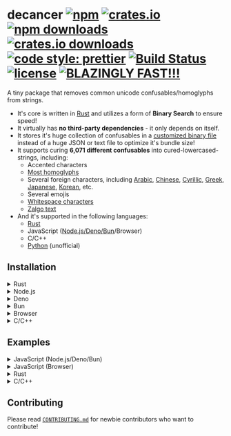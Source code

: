 # decancer [![npm][npm-image]][npm-url] [![crates.io][crates-io-image]][crates-io-url] [![npm downloads][downloads-image]][downloads-url] [![crates.io downloads][crates-io-downloads-image]][crates-io-url] [![code style: prettier][prettier-image]][prettier-url] [![Build Status][ci-image]][ci-url] [![license][github-license-image]][github-license-url] [![BLAZINGLY FAST!!!][blazingly-fast-image]][blazingly-fast-url]

[crates-io-image]: https://img.shields.io/crates/v/decancer?style=flat-square
[crates-io-downloads-image]: https://img.shields.io/crates/d/decancer?style=flat-square
[crates-io-url]: https://crates.io/crates/decancer
[npm-image]: https://img.shields.io/npm/v/decancer.svg?style=flat-square
[npm-url]: https://npmjs.org/package/decancer
[downloads-image]: https://img.shields.io/npm/dm/decancer.svg?style=flat-square
[downloads-url]: https://npmjs.org/package/decancer
[prettier-image]: https://img.shields.io/badge/code_style-prettier-ff69b4.svg?style=flat-square
[prettier-url]: https://github.com/prettier/prettier
[ci-image]: https://github.com/null8626/decancer/workflows/CI/badge.svg
[ci-url]: https://github.com/null8626/decancer/actions
[github-license-image]: https://img.shields.io/npm/l/decancer?style=flat-square
[github-license-url]: https://github.com/null8626/decancer/blob/main/LICENSE
[blazingly-fast-image]: https://img.shields.io/badge/speed-BLAZINGLY%20FAST!!!%20%F0%9F%94%A5%F0%9F%9A%80%F0%9F%92%AA%F0%9F%98%8E-brightgreen.svg?style=flat-square
[blazingly-fast-url]: https://twitter.com/acdlite/status/974390255393505280

A tiny package that removes common unicode confusables/homoglyphs from strings.

- It's core is written in [Rust](https://www.rust-lang.org) and utilizes a form of **Binary Search** to ensure speed!
- It virtually has **no third-party dependencies** - it only depends on itself.
- It stores it's huge collection of confusables in a [customized binary file](https://github.com/null8626/decancer/blob/main/core/bin/confusables.bin) instead of a huge JSON or text file to optimize it's bundle size!
- It supports curing **6,071 different confusables** into cured-lowercased-strings, including:
  - Accented characters
  - [Most homoglyphs](https://en.wikipedia.org/wiki/Homoglyph)
  - Several foreign characters, including [Arabic](https://en.wikipedia.org/wiki/Arabic), [Chinese](https://en.wikipedia.org/wiki/Chinese_characters), [Cyrillic](https://en.wikipedia.org/wiki/Cyrillic_script), [Greek](https://en.wikipedia.org/wiki/Greek_alphabet), [Japanese](https://en.wikipedia.org/wiki/Kanji), [Korean](https://en.wikipedia.org/wiki/Hangul), etc.
  - Several emojis
  - [Whitespace characters](https://en.wikipedia.org/wiki/Whitespace_character)
  - [Zalgo text](https://en.wikipedia.org/wiki/Zalgo_text)
- And it's supported in the following languages:
  - [Rust](https://crates.io/crates/decancer)
  - JavaScript ([Node.js/Deno/Bun](https://www.npmjs.com/package/decancer)/Browser)
  - C/C++
  - [Python](https://pypi.org/project/decancer-py) (unofficial)

## Installation

<details>
<summary>Rust</summary>

In your `Cargo.toml`:

```toml
decancer = "1.5.5"
```

</details>
<details>
<summary>Node.js</summary>

In your shell:

```console
$ npm install decancer
```

In your code:

```js
const decancer = require('decancer')
```

</details>
<details>
<summary>Deno</summary>

In your code:

```ts
import decancer from 'npm:decancer'
```

</details>
<details>
<summary>Bun</summary>

In your shell:

```console
$ bun install decancer
```

In your code:

```js
const decancer = require('decancer')
```

</details>
<details>
<summary>Browser</summary>

In your code:

```html
<script type="module">
  import init from 'https://cdn.jsdelivr.net/gh/null8626/decancer@v1.5.5/bindings/wasm/bin/decancer.min.js'

  const decancer = await init()
</script>
```

</details>
<details>
<summary>C/C++</summary>

### Download precompiled binaries

- [Download for 64-bit Windows MSVC (Windows 7+)](https://github.com/null8626/decancer/releases/download/v1.5.5/decancer-x86_64-pc-windows-msvc.zip)
- [Download for 32-bit Windows MSVC (Windows 7+)](https://github.com/null8626/decancer/releases/download/v1.5.5/decancer-i686-pc-windows-msvc.zip)
- [Download for ARM64 Windows MSVC](https://github.com/null8626/decancer/releases/download/v1.5.5/decancer-aarch64-pc-windows-msvc.zip)
- [Download for 64-bit macOS (10.7+, Lion+)](https://github.com/null8626/decancer/releases/download/v1.5.5/decancer-x86_64-apple-darwin.zip)
- [Download for ARM64 macOS (11.0+, Big Sur+)](https://github.com/null8626/decancer/releases/download/v1.5.5/decancer-aarch64-apple-darwin.zip)
- [Download for 64-bit Linux (kernel 3.2+, glibc 2.17+)](https://github.com/null8626/decancer/releases/download/v1.5.5/decancer-x86_64-unknown-linux-gnu.zip)
- [Download for 64-bit Linux with MUSL](https://github.com/null8626/decancer/releases/download/v1.5.5/decancer-x86_64-unknown-linux-musl.zip)
- [Download for ARM64 Linux (kernel 4.1, glibc 2.17+)](https://github.com/null8626/decancer/releases/download/v1.5.5/decancer-aarch64-unknown-linux-gnu.zip)
- [Download for ARM64 Linux with MUSL](https://github.com/null8626/decancer/releases/download/v1.5.5/decancer-aarch64-unknown-linux-musl.zip)
- [Download for ARMv7 Linux, hardfloat (kernel 3.2, glibc 2.17)](https://github.com/null8626/decancer/releases/download/v1.5.5/decancer-armv7-unknown-linux-gnueabihf.zip)
- [Download for 64-bit FreeBSD](https://github.com/null8626/decancer/releases/download/v1.5.5/decancer-freebsd.zip)

### Building from source

Prerequisites:

- [Git](https://git-scm.com/)
- [Rust](https://rustup.rs/)

```console
$ git clone https://github.com/null8626/decancer.git --depth 1
$ cd decancer/bindings/native
$ cargo build --release
```

And the binary files should be generated in the `target/release` directory.

</details>

## Examples

<details>
<summary>JavaScript (Node.js/Deno/Bun)</summary>

```js
const cured = decancer('vＥⓡ𝔂 𝔽𝕌Ňℕｙ ţ乇𝕏𝓣')

// cured here is a CuredString object wrapping over the cured string
// for comparison purposes, it's more recommended to use the methods provided by the CuredString class.

if (cured.contains('funny')) {
  console.log('found the funny')
}

if (
  cured.equals('very funny text') &&
  cured.startsWith('very') &&
  cured.endsWith('text')
) {
  console.log('it works!')
}

console.log(cured.toString()) // 'very funny text'
```

</details>
<details>
<summary>JavaScript (Browser)</summary>

```html
<!DOCTYPE html>
<html lang="en">
  <head>
    <meta charset="utf-8" />
    <title>Decancerer!!! (tm)</title>
    <style>
      textarea {
        font-size: 30px;
      }

      #cure {
        font-size: 20px;
        padding: 5px 30px;
      }
    </style>
  </head>
  <body>
    <h3>Input cancerous text here:</h3>
    <textarea rows="10" cols="30"></textarea>
    <br />
    <button id="cure" onclick="cure()">cure!</button>
    <script type="module">
      import init from 'https://cdn.jsdelivr.net/gh/null8626/decancer@v1.5.5/bindings/wasm/bin/decancer.min.js'

      const decancer = await init()

      window.cure = function () {
        const textarea = document.querySelector('textarea')

        if (!textarea.value.length) {
          return alert("There's no text!!!")
        }

        textarea.value = decancer(textarea.value).toString()
      }
    </script>
  </body>
</html>
```

</details>
<details>
<summary>Rust</summary>

```rust
fn main() {
  let cured_e = decancer::cure_char('Ｅ');
  
  match cured_e {
    decancer::Translation::Character(e) => assert_eq!(e, 'e'),
    _ => unreachable!(),
  }
  
  let cured_ae = decancer::cure_char('ӕ');
  
  match cured_ae {
    decancer::Translation::String(ae) => assert_eq!(ae, "ae"),
    _ => unreachable!(),
  }
  
  // control characters
  let cured_nothing = decancer::cure_char('\0'); 
  
  assert!(matches!(cured_nothing, decancer::Translation::None));

  let cured = decancer::cure("vＥⓡ𝔂 𝔽𝕌Ňℕｙ ţ乇𝕏𝓣");

  // cured here is a decancer::CuredString struct wrapping over the cured string
  // for comparison purposes, it's more recommended to use the methods provided by the decancer::CuredString struct.

  assert_eq!(cured, "very funny text");
  assert!(cured.starts_with("very"));
  assert!(cured.contains("funny"));
  assert!(cured.ends_with("text"));

  let _output_str = cured.into_str(); // retrieve the String inside and consume the struct.
}
```

</details>
<details>
<summary>C/C++</summary>

```c
#include <decancer.h>

#include <string.h>
#include <stdlib.h>
#include <stdio.h>

// global variable for assertion purposes only
decancer_cured_t cured = NULL;

// our quick assert function
static void assert(const bool expr, const char *message)
{
    if (!expr)
    {
        fprintf(stderr, "assertion failed (%s)\n", message);

        if (cured != NULL)
        {
            decancer_free(cured);
        }
        
        exit(1);
    }
}

int main(void) {
    decancer_translation_t char_translation;

    // cure the unicode character 'Ｅ' (U+FF25)
    decancer_cure_char(0xFF25, &char_translation);
    
    assert(char_translation.kind == DECANCER_TRANSLATION_KIND_CHARACTER, "char translation is a character");
    assert(char_translation.contents.character == 0x65, "char translation is 'e' (0x65)");

    // cure the unicode character 'ӕ' (U+04D5)
    decancer_cure_char(0x04D5, &char_translation);
    
    assert(char_translation.kind == DECANCER_TRANSLATION_KIND_STRING, "char translation is an ASCII string");
    assert(char_translation.contents.string.length == 2,
           "char translation is an ASCII string with the length of 2 bytes");
    assert(char_translation.contents.string.contents[0] == 'a' && char_translation.contents.string.contents[1] == 'e',
           "char translation is the ASCII string \"ae\".");

    // try to cure the null terminator (\0)
    decancer_cure_char(0, &char_translation);
    
    assert(char_translation.kind == DECANCER_TRANSLATION_KIND_NONE, "char translation is an empty string ('')");

    // utf-8 bytes for "vＥⓡ𝔂 𝔽𝕌Ňℕｙ ţ乇𝕏𝓣"
    uint8_t string[] = {0x76, 0xef, 0xbc, 0xa5, 0xe2, 0x93, 0xa1, 0xf0, 0x9d, 0x94, 0x82, 0x20, 0xf0, 0x9d,
                        0x94, 0xbd, 0xf0, 0x9d, 0x95, 0x8c, 0xc5, 0x87, 0xe2, 0x84, 0x95, 0xef, 0xbd, 0x99,
                        0x20, 0xc5, 0xa3, 0xe4, 0xb9, 0x87, 0xf0, 0x9d, 0x95, 0x8f, 0xf0, 0x9d, 0x93, 0xa3};

    // cure string
    cured = decancer_cure(string, sizeof(string));

    // comparisons
    assert(decancer_equals(cured, (uint8_t *)("very funny text"), 15), "equals");
    assert(decancer_starts_with(cured, (uint8_t *)("very"), 4), "starts_with");
    assert(decancer_ends_with(cured, (uint8_t *)("text"), 4), "ends_with");
    assert(decancer_contains(cured, (uint8_t *)("funny"), 5), "contains");

    // coerce output as a raw UTF-8 pointer and retrieve it's size (in bytes)
    size_t output_size;
    const uint8_t *output_raw = decancer_raw(cured, &output_size);

    // assert raw cured utf-8 size to be 15 bytes (size of "very funny text")
    assert(output_size == 15, "raw output size");

    // utf-8 bytes for "very funny text"
    const uint8_t expected_raw[] = {0x76, 0x65, 0x72, 0x79, 0x20, 0x66, 0x75, 0x6e,
                                    0x6e, 0x79, 0x20, 0x74, 0x65, 0x78, 0x74};

    char assert_message[38];
    for (uint32_t i = 0; i < sizeof(expected_raw); i++)
    {
        sprintf(assert_message, "mismatched utf-8 contents at index %u", i);
        assert(output_raw[i] == expected_raw[i], assert_message);
    }

    // free cured string (required)
    decancer_free(cured);
    
    return 0;
}
```

</details>

## Contributing

Please read [`CONTRIBUTING.md`](https://github.com/null8626/decancer/blob/main/CONTRIBUTING.md) for newbie contributors who want to contribute!
